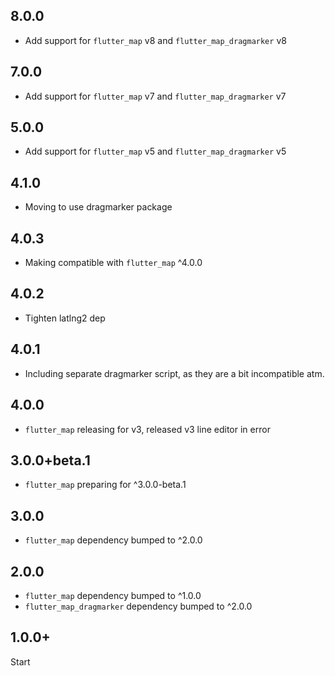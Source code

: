 ## 8.0.0

- Add support for `flutter_map` v8 and `flutter_map_dragmarker` v8

## 7.0.0

- Add support for `flutter_map` v7 and `flutter_map_dragmarker` v7

## 5.0.0

- Add support for `flutter_map` v5 and `flutter_map_dragmarker` v5

## 4.1.0

- Moving to use dragmarker package

## 4.0.3

- Making compatible with `flutter_map` ^4.0.0

## 4.0.2

- Tighten latlng2 dep

## 4.0.1

- Including separate dragmarker script, as they are a bit incompatible atm.

## 4.0.0

- `flutter_map` releasing for v3, released v3 line editor in error

## 3.0.0+beta.1

- `flutter_map` preparing for ^3.0.0-beta.1

## 3.0.0

- `flutter_map` dependency bumped to ^2.0.0

## 2.0.0

- `flutter_map` dependency bumped to ^1.0.0
- `flutter_map_dragmarker` dependency bumped to ^2.0.0

## 1.0.0+

Start
